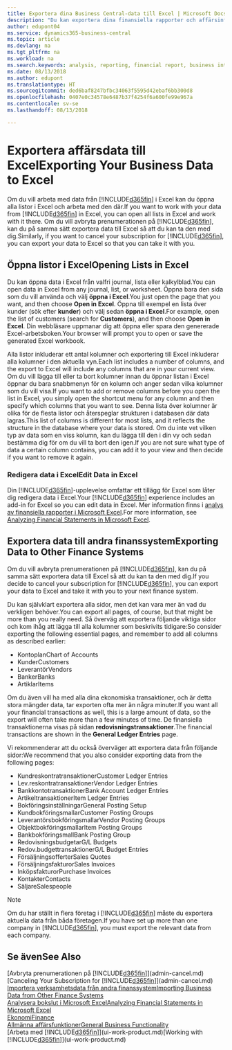 ```yaml
---
title: Exportera dina Business Central-data till Excel | Microsoft Docs
description: "Du kan exportera dina finansiella rapporter och affärsinformationsdata från Business Central till Excel, eller också öppna dina data i Excel."
author: edupont04
ms.service: dynamics365-business-central
ms.topic: article
ms.devlang: na
ms.tgt_pltfrm: na
ms.workload: na
ms.search.keywords: analysis, reporting, financial report, business intelligence, BI, Excel
ms.date: 08/13/2018
ms.author: edupont
ms.translationtype: HT
ms.sourcegitcommit: ded6baf8247bfbc34063f5595d42ebaf6bb300d8
ms.openlocfilehash: 0407e0c34578e6487b37f4254f6a600fe99e967a
ms.contentlocale: sv-se
ms.lasthandoff: 08/13/2018

---
```

# <a name="exporting-your-business-data-to-excel"></a><span data-ttu-id="7176c-103">Exportera affärsdata till Excel</span><span class="sxs-lookup"><span data-stu-id="7176c-103">Exporting Your Business Data to Excel</span></span>
<span data-ttu-id="7176c-104">Om du vill arbeta med data från [!INCLUDE[d365fin](includes/d365fin_md.md)] i Excel kan du öppna alla listor i Excel och arbeta med den där.</span><span class="sxs-lookup"><span data-stu-id="7176c-104">If you want to work with your data from [!INCLUDE[d365fin](includes/d365fin_md.md)] in Excel, you can open all lists in Excel and work with it there.</span></span> <span data-ttu-id="7176c-105">Om du vill avbryta prenumerationen på [!INCLUDE[d365fin](includes/d365fin_md.md)], kan du på samma sätt exportera data till Excel så att du kan ta den med dig.</span><span class="sxs-lookup"><span data-stu-id="7176c-105">Similarly, if you want to cancel your subscription for [!INCLUDE[d365fin](includes/d365fin_md.md)], you can export your data to Excel so that you can take it with you.</span></span>

## <a name="opening-lists-in-excel"></a><span data-ttu-id="7176c-106">Öppna listor i Excel</span><span class="sxs-lookup"><span data-stu-id="7176c-106">Opening Lists in Excel</span></span>
<span data-ttu-id="7176c-107">Du kan öppna data i Excel från valfri journal, lista eller kalkylblad.</span><span class="sxs-lookup"><span data-stu-id="7176c-107">You can open data in Excel from any journal, list, or worksheet.</span></span> <span data-ttu-id="7176c-108">Öppna bara den sida som du vill använda och välj **öppna i Excel**.</span><span class="sxs-lookup"><span data-stu-id="7176c-108">You just open the page that you want, and then choose **Open in Excel**.</span></span> <span data-ttu-id="7176c-109">Öppna till exempel en lista över kunder (sök efter **kunder**) och välj sedan **öppna i Excel**.</span><span class="sxs-lookup"><span data-stu-id="7176c-109">For example, open the list of customers (search for **Customers**), and then choose **Open in Excel**.</span></span> <span data-ttu-id="7176c-110">Din webbläsare uppmanar dig att öppna eller spara den genererade Excel-arbetsboken.</span><span class="sxs-lookup"><span data-stu-id="7176c-110">Your browser will prompt you to open or save the generated Excel workbook.</span></span>  

<span data-ttu-id="7176c-111">Alla listor inkluderar ett antal kolumner och exportering till Excel inkluderar alla kolumner i den aktuella vyn.</span><span class="sxs-lookup"><span data-stu-id="7176c-111">Each list includes a number of columns, and the export to Excel will include any columns that are in your current view.</span></span> <span data-ttu-id="7176c-112">Om du vill lägga till eller ta bort kolumner innan du öppnar listan i Excel öppnar du bara snabbmenyn för en kolumn och anger sedan vilka kolumner som du vill visa.</span><span class="sxs-lookup"><span data-stu-id="7176c-112">If you want to add or remove columns before you open the list in Excel, you simply open the shortcut menu for any column and then specify which columns that you want to see.</span></span> <span data-ttu-id="7176c-113">Denna lista över kolumner är olika för de flesta listor och återspeglar strukturen i databasen där data lagras.</span><span class="sxs-lookup"><span data-stu-id="7176c-113">This list of columns is different for most lists, and it reflects the structure in the database where your data is stored.</span></span> <span data-ttu-id="7176c-114">Om du inte vet vilken typ av data som en viss kolumn, kan du lägga till den i din vy och sedan bestämma dig för om du vill ta bort den igen.</span><span class="sxs-lookup"><span data-stu-id="7176c-114">If you are not sure what type of data a certain column contains, you can add it to your view and then decide if you want to remove it again.</span></span>  

### <a name="edit-data-in-excel"></a><span data-ttu-id="7176c-115">Redigera data i Excel</span><span class="sxs-lookup"><span data-stu-id="7176c-115">Edit Data in Excel</span></span>
<span data-ttu-id="7176c-116">Din [!INCLUDE[d365fin](includes/d365fin_md.md)]-upplevelse omfattar ett tillägg för Excel som låter dig redigera data i Excel.</span><span class="sxs-lookup"><span data-stu-id="7176c-116">Your [!INCLUDE[d365fin](includes/d365fin_md.md)] experience includes an add-in for Excel so you can edit data in Excel.</span></span> <span data-ttu-id="7176c-117">Mer information finns i [analys av finansiella rapporter i Microsoft Excel](finance-analyze-excel.md).</span><span class="sxs-lookup"><span data-stu-id="7176c-117">For more information, see [Analyzing Financial Statements in Microsoft Excel](finance-analyze-excel.md).</span></span>  

## <a name="exporting-data-to-other-finance-systems"></a><span data-ttu-id="7176c-118">Exportera data till andra finanssystem</span><span class="sxs-lookup"><span data-stu-id="7176c-118">Exporting Data to Other Finance Systems</span></span>
<span data-ttu-id="7176c-119">Om du vill avbryta prenumerationen på [!INCLUDE[d365fin](includes/d365fin_md.md)], kan du på samma sätt exportera data till Excel så att du kan ta den med dig.</span><span class="sxs-lookup"><span data-stu-id="7176c-119">If you decide to cancel your subscription for [!INCLUDE[d365fin](includes/d365fin_md.md)], you can export your data to Excel and take it with you to your next finance system.</span></span>  

<span data-ttu-id="7176c-120">Du kan självklart exportera alla sidor, men det kan vara mer än vad du verkligen behöver.</span><span class="sxs-lookup"><span data-stu-id="7176c-120">You can export all pages, of course, but that might be more than you really need.</span></span> <span data-ttu-id="7176c-121">Så överväg att exportera följande viktiga sidor och kom ihåg att lägga till alla kolumner som beskrivits tidigare:</span><span class="sxs-lookup"><span data-stu-id="7176c-121">So consider exporting the following essential pages, and remember to add all columns as described earlier:</span></span>  

* <span data-ttu-id="7176c-122">Kontoplan</span><span class="sxs-lookup"><span data-stu-id="7176c-122">Chart of Accounts</span></span>  
* <span data-ttu-id="7176c-123">Kunder</span><span class="sxs-lookup"><span data-stu-id="7176c-123">Customers</span></span>  
* <span data-ttu-id="7176c-124">Leverantör</span><span class="sxs-lookup"><span data-stu-id="7176c-124">Vendors</span></span>  
* <span data-ttu-id="7176c-125">Banker</span><span class="sxs-lookup"><span data-stu-id="7176c-125">Banks</span></span>  
* <span data-ttu-id="7176c-126">Artiklar</span><span class="sxs-lookup"><span data-stu-id="7176c-126">Items</span></span>  

<span data-ttu-id="7176c-127">Om du även vill ha med alla dina ekonomiska transaktioner, och är detta stora mängder data, tar exporten ofta mer än några minuter.</span><span class="sxs-lookup"><span data-stu-id="7176c-127">If you want all your financial transactions as well, this is a large amount of data, so the export will often take more than a few minutes of time.</span></span> <span data-ttu-id="7176c-128">De finansiella transaktionerna visas på sidan **redovisningstransaktioner**.</span><span class="sxs-lookup"><span data-stu-id="7176c-128">The financial transactions are shown in the **General Ledger Entries** page.</span></span>  

<span data-ttu-id="7176c-129">Vi rekommenderar att du också överväger att exportera data från följande sidor:</span><span class="sxs-lookup"><span data-stu-id="7176c-129">We recommend that you also consider exporting data from the following pages:</span></span>  

* <span data-ttu-id="7176c-130">Kundreskontratransaktioner</span><span class="sxs-lookup"><span data-stu-id="7176c-130">Customer Ledger Entries</span></span>  
* <span data-ttu-id="7176c-131">Lev.reskontratransaktioner</span><span class="sxs-lookup"><span data-stu-id="7176c-131">Vendor Ledger Entries</span></span>  
* <span data-ttu-id="7176c-132">Bankkontotransaktioner</span><span class="sxs-lookup"><span data-stu-id="7176c-132">Bank Account Ledger Entries</span></span>  
* <span data-ttu-id="7176c-133">Artikeltransaktioner</span><span class="sxs-lookup"><span data-stu-id="7176c-133">Item Ledger Entries</span></span>  
* <span data-ttu-id="7176c-134">Bokföringsinställningar</span><span class="sxs-lookup"><span data-stu-id="7176c-134">General Posting Setup</span></span>  
* <span data-ttu-id="7176c-135">Kundbokföringsmallar</span><span class="sxs-lookup"><span data-stu-id="7176c-135">Customer Posting Groups</span></span>  
* <span data-ttu-id="7176c-136">Leverantörsbokföringsmallar</span><span class="sxs-lookup"><span data-stu-id="7176c-136">Vendor Posting Groups</span></span>  
* <span data-ttu-id="7176c-137">Objektbokföringsmallar</span><span class="sxs-lookup"><span data-stu-id="7176c-137">Item Posting Groups</span></span>  
* <span data-ttu-id="7176c-138">Bankbokföringsmall</span><span class="sxs-lookup"><span data-stu-id="7176c-138">Bank Posting Group</span></span>  
* <span data-ttu-id="7176c-139">Redovisningsbudgetar</span><span class="sxs-lookup"><span data-stu-id="7176c-139">G/L Budgets</span></span>  
* <span data-ttu-id="7176c-140">Redov.budgettransaktioner</span><span class="sxs-lookup"><span data-stu-id="7176c-140">G/L Budget Entries</span></span>  
* <span data-ttu-id="7176c-141">Försäljningsofferter</span><span class="sxs-lookup"><span data-stu-id="7176c-141">Sales Quotes</span></span>  
* <span data-ttu-id="7176c-142">Försäljningsfakturor</span><span class="sxs-lookup"><span data-stu-id="7176c-142">Sales Invoices</span></span>  
* <span data-ttu-id="7176c-143">Inköpsfakturor</span><span class="sxs-lookup"><span data-stu-id="7176c-143">Purchase Invoices</span></span>  
* <span data-ttu-id="7176c-144">Kontakter</span><span class="sxs-lookup"><span data-stu-id="7176c-144">Contacts</span></span>  
* <span data-ttu-id="7176c-145">Säljare</span><span class="sxs-lookup"><span data-stu-id="7176c-145">Salespeople</span></span>  

> [!NOTE]  
>   <span data-ttu-id="7176c-146">Om du har ställt in flera företag i [!INCLUDE[d365fin](includes/d365fin_md.md)] måste du exportera aktuella data från båda företagen.</span><span class="sxs-lookup"><span data-stu-id="7176c-146">If you have set up more than one company in [!INCLUDE[d365fin](includes/d365fin_md.md)], you must export the relevant data from each company.</span></span>

## <a name="see-also"></a><span data-ttu-id="7176c-147">Se även</span><span class="sxs-lookup"><span data-stu-id="7176c-147">See Also</span></span>
<span data-ttu-id="7176c-148">[Avbryta prenumerationen på [!INCLUDE[d365fin](includes/d365fin_md.md)]](admin-cancel.md)</span><span class="sxs-lookup"><span data-stu-id="7176c-148">[Canceling Your Subscription for [!INCLUDE[d365fin](includes/d365fin_md.md)]](admin-cancel.md)</span></span>  
[<span data-ttu-id="7176c-149">Importera verksamhetsdata från andra finanssystem</span><span class="sxs-lookup"><span data-stu-id="7176c-149">Importing Business Data from Other Finance Systems</span></span>](across-import-data-configuration-packages.md)  
[<span data-ttu-id="7176c-150">Analysera bokslut i Microsoft Excel</span><span class="sxs-lookup"><span data-stu-id="7176c-150">Analyzing Financial Statements in Microsoft Excel</span></span>](finance-analyze-excel.md)  
[<span data-ttu-id="7176c-151">Ekonomi</span><span class="sxs-lookup"><span data-stu-id="7176c-151">Finance</span></span>](finance.md)  
[<span data-ttu-id="7176c-152">Allmänna affärsfunktioner</span><span class="sxs-lookup"><span data-stu-id="7176c-152">General Business Functionality</span></span>](ui-across-business-areas.md)  
<span data-ttu-id="7176c-153">[Arbeta med [!INCLUDE[d365fin](includes/d365fin_md.md)]](ui-work-product.md)</span><span class="sxs-lookup"><span data-stu-id="7176c-153">[Working with [!INCLUDE[d365fin](includes/d365fin_md.md)]](ui-work-product.md)</span></span>  

